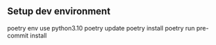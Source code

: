 ## Setup dev environment
poetry env use python3.10
poetry update
poetry install
poetry run pre-commit install
